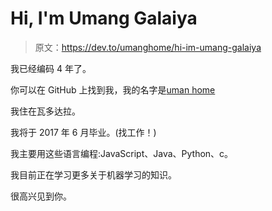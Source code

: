 # Hi, I'm Umang Galaiya

> 原文：<https://dev.to/umanghome/hi-im-umang-galaiya>

我已经编码 4 年了。

你可以在 GitHub 上找到我，我的名字是[uman home](https://github.com/umanghome)

我住在瓦多达拉。

我将于 2017 年 6 月毕业。(找工作！)

我主要用这些语言编程:JavaScript、Java、Python、c。

我目前正在学习更多关于机器学习的知识。

很高兴见到你。